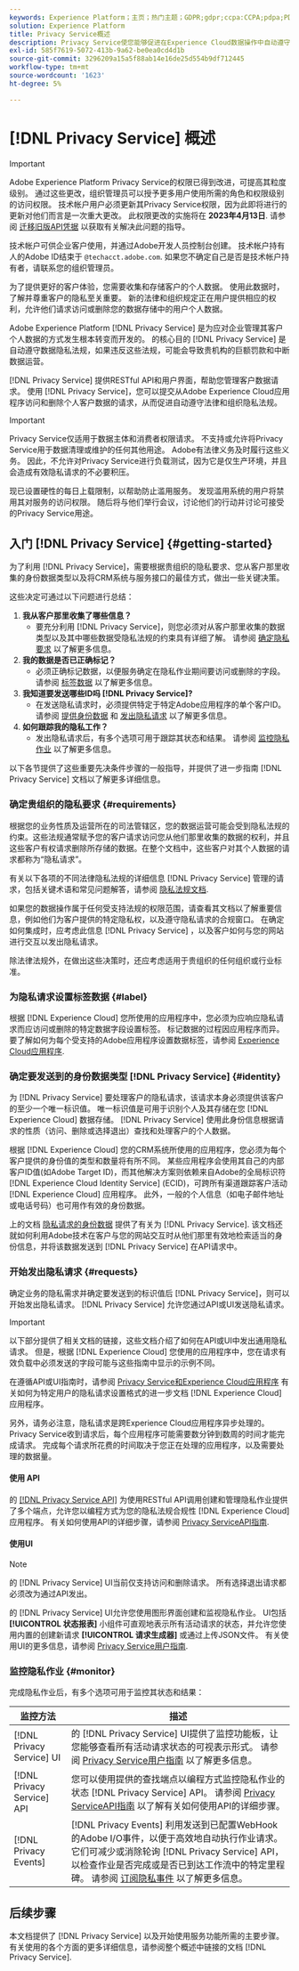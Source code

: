 ```yaml
---
keywords: Experience Platform；主页；热门主题；GDPR;gdpr;ccpa:CCPA;pdpa;PDPA;pdpa_hat;PDPA_THA;lgpd;LGPD;lgpd_bra;LGPD_BRA;
solution: Experience Platform
title: Privacy Service概述
description: Privacy Service使您能够促进在Experience Cloud数据操作中自动遵守法律隐私法规。
exl-id: 585f7619-5072-413b-9a62-be0ea0cd4d1b
source-git-commit: 3296209a15a5f88ab14e16de25d554b9df712445
workflow-type: tm+mt
source-wordcount: '1623'
ht-degree: 5%

---
```


# [!DNL Privacy Service] 概述

>[!IMPORTANT]
>
>Adobe Experience Platform Privacy Service的权限已得到改进，可提高其粒度级别。 通过这些更改，组织管理员可以授予更多用户使用所需的角色和权限级别的访问权限。 技术帐户用户必须更新其Privacy Service权限，因为此即将进行的更新对他们而言是一次重大更改。 此权限更改的实施将在 **2023年4月13日**. 请参阅 [迁移旧版API凭据](./permissions.md#migrate-tech-accounts) 以获取有关解决此问题的指导。
>
>技术帐户可供企业客户使用，并通过Adobe开发人员控制台创建。 技术帐户持有人的Adobe ID结束于 `@techacct.adobe.com`. 如果您不确定自己是否是技术帐户持有者，请联系您的组织管理员。

为了提供更好的客户体验，您需要收集和存储客户的个人数据。 使用此数据时，了解并尊重客户的隐私至关重要。 新的法律和组织规定正在用户提供相应的权利，允许他们请求访问或删除您的数据存储中的用户个人数据。

Adobe Experience Platform [!DNL Privacy Service] 是为应对企业管理其客户个人数据的方式发生根本转变而开发的。 的核心目的 [!DNL Privacy Service] 是自动遵守数据隐私法规，如果违反这些法规，可能会导致贵机构的巨额罚款和中断数据运营。

[!DNL Privacy Service] 提供RESTful API和用户界面，帮助您管理客户数据请求。 使用 [!DNL Privacy Service]，您可以提交从Adobe Experience Cloud应用程序访问和删除个人客户数据的请求，从而促进自动遵守法律和组织隐私法规。

>[!IMPORTANT]
>
>Privacy Service仅适用于数据主体和消费者权限请求。 不支持或允许将Privacy Service用于数据清理或维护的任何其他用途。 Adobe有法律义务及时履行这些义务。 因此，不允许对Privacy Service进行负载测试，因为它是仅生产环境，并且会造成有效隐私请求的不必要积压。
>
>现已设置硬性的每日上载限制，以帮助防止滥用服务。 发现滥用系统的用户将禁用其对服务的访问权限。 随后将与他们举行会议，讨论他们的行动并讨论可接受的Privacy Service用途。

## 入门 [!DNL Privacy Service] {#getting-started}

为了利用 [!DNL Privacy Service]，需要根据贵组织的隐私要求、您从客户那里收集的身份数据类型以及将CRM系统与服务接口的最佳方式，做出一些关键决策。

这些决定可通过以下问题进行总结：

1. **我从客户那里收集了哪些信息？**
   * 要充分利用 [!DNL Privacy Service]，则您必须对从客户那里收集的数据类型以及其中哪些数据受隐私法规的约束具有详细了解。 请参阅 [确定隐私要求](#requirements) 以了解更多信息。
1. **我的数据是否已正确标记？**
   * 必须正确标记数据，以便服务确定在隐私作业期间要访问或删除的字段。 请参阅 [标签数据](#label) 以了解更多信息。
1. **我知道要发送哪些ID吗 [!DNL Privacy Service]?**
   * 在发送隐私请求时，必须提供特定于特定Adobe应用程序的单个客户ID。 请参阅 [提供身份数据](#identity)  和 [发出隐私请求](#requests) 以了解更多信息。
1. **如何跟踪我的隐私工作？**
   * 发出隐私请求后，有多个选项可用于跟踪其状态和结果。 请参阅 [监控隐私作业](#monitor) 以了解更多信息。

以下各节提供了这些重要先决条件步骤的一般指导，并提供了进一步指南 [!DNL Privacy Service] 文档以了解更多详细信息。

### 确定贵组织的隐私要求 {#requirements}

根据您的业务性质及运营所在的司法管辖区，您的数据运营可能会受到隐私法规的约束。这些法规通常赋予您的客户请求访问您从他们那里收集的数据的权利，并且这些客户有权请求删除所存储的数据。在整个文档中，这些客户对其个人数据的请求都称为“隐私请求”。

有关以下各项的不同法律隐私法规的详细信息 [!DNL Privacy Service] 管理的请求，包括关键术语和常见问题解答，请参阅 [隐私法规文档](./regulations/overview.md).

如果您的数据操作属于任何受支持法规的权限范围，请查看其文档以了解重要信息，例如他们为客户提供的特定隐私权，以及遵守隐私请求的合规窗口。 在确定如何集成时，应考虑此信息 [!DNL Privacy Service] ，以及客户如何与您的网站进行交互以发出隐私请求。

除法律法规外，在做出这些决策时，还应考虑适用于贵组织的任何组织或行业标准。

### 为隐私请求设置标签数据 {#label}

根据 [!DNL Experience Cloud] 您所使用的应用程序中，您必须为应响应隐私请求而应访问或删除的特定数据字段设置标签。 标记数据的过程因应用程序而异。 要了解如何为每个受支持的Adobe应用程序设置数据标签，请参阅 [Experience Cloud应用程序](./experience-cloud-apps.md).

### 确定要发送到的身份数据类型 [!DNL Privacy Service] {#identity}

为 [!DNL Privacy Service] 要处理客户的隐私请求，该请求本身必须提供该客户的至少一个唯一标识值。 唯一标识值是可用于识别个人及其存储在您 [!DNL Experience Cloud] 数据存储。 [!DNL Privacy Service] 使用此身份信息根据请求的性质（访问、删除或选择退出）查找和处理客户的个人数据。

根据 [!DNL Experience Cloud] 您的CRM系统所使用的应用程序，您必须为每个客户提供的身份值的类型和数量将有所不同。 某些应用程序会使用其自己的内部客户ID值(如Adobe Target ID)，而其他解决方案则依赖来自Adobe的全局标识符 [!DNL Experience Cloud Identity Service] (ECID)，可跨所有渠道跟踪客户活动 [!DNL Experience Cloud] 应用程序。 此外，一般的个人信息（如电子邮件地址或电话号码）也可用作有效的身份数据。

上的文档 [隐私请求的身份数据](./identity-data.md) 提供了有关为 [!DNL Privacy Service]. 该文档还就如何利用Adobe技术在客户与您的网站交互时从他们那里有效地检索适当的身份信息，并将该数据发送到 [!DNL Privacy Service] 在API请求中。

### 开始发出隐私请求 {#requests}

确定业务的隐私需求并确定要发送到的标识值后 [!DNL Privacy Service]，则可以开始发出隐私请求。 [!DNL Privacy Service] 允许您通过API或UI发送隐私请求。

>[!IMPORTANT]
>
>以下部分提供了相关文档的链接，这些文档介绍了如何在API或UI中发出通用隐私请求。 但是，根据 [!DNL Experience Cloud] 您使用的应用程序中，您在请求有效负载中必须发送的字段可能与这些指南中显示的示例不同。
>
>在遵循API或UI指南时，请参阅 [Privacy Service和Experience Cloud应用程序](./experience-cloud-apps.md) 有关如何为特定用户的隐私请求设置格式的进一步文档 [!DNL Experience Cloud] 应用程序。
>
>另外，请务必注意，隐私请求是跨Experience Cloud应用程序异步处理的。 Privacy Service收到请求后，每个应用程序可能需要数分钟到数周的时间才能完成请求。 完成每个请求所花费的时间取决于您正在处理的应用程序，以及需要处理的数据量。

#### 使用 API

的 [[!DNL Privacy Service API]](https://www.adobe.io/experience-platform-apis/references/privacy-service/) 为使用RESTful API调用创建和管理隐私作业提供了多个端点，允许您以编程方式为您的隐私法规合规性 [!DNL Experience Cloud] 应用程序。 有关如何使用API的详细步骤，请参阅 [Privacy ServiceAPI指南](api/overview.md).

#### 使用UI

>[!NOTE]
>
>的 [!DNL Privacy Service] UI当前仅支持访问和删除请求。 所有选择退出请求都必须改为通过API发出。

的 [!DNL Privacy Service] UI允许您使用图形界面创建和监视隐私作业。 UI包括 **[!UICONTROL 状态报表]** 小组件可直观地表示所有活动请求的状态，并允许您使用内置的创建新请求 **[!UICONTROL 请求生成器]** 或通过上传JSON文件。 有关使用UI的更多信息，请参阅 [Privacy Service用户指南](ui/overview.md).

### 监控隐私作业 {#monitor}

完成隐私作业后，有多个选项可用于监控其状态和结果：

| 监控方法 | 描述 |
| --- | --- |
| [!DNL Privacy Service] UI | 的 [!DNL Privacy Service] UI提供了监控功能板，让您能够查看所有活动请求状态的可视表示形式。 请参阅 [Privacy Service用户指南](ui/overview.md) 以了解更多信息。 |
| [!DNL Privacy Service] API | 您可以使用提供的查找端点以编程方式监控隐私作业的状态 [!DNL Privacy Service] API。 请参阅 [Privacy ServiceAPI指南](./api/overview.md) 以了解有关如何使用API的详细步骤。 |
| [!DNL Privacy Events] | [!DNL Privacy Events] 利用发送到已配置WebHook的Adobe I/O事件，以便于高效地自动执行作业请求。 它们可减少或消除轮询 [!DNL Privacy Service] API，以检查作业是否完成或是否已到达工作流中的特定里程碑。 请参阅 [订阅隐私事件](./privacy-events.md) 以了解更多信息。 |

## 后续步骤

本文档提供了 [!DNL Privacy Service] 以及开始使用服务功能所需的主要步骤。 有关使用的各个方面的更多详细信息，请参阅整个概述中链接的文档 [!DNL Privacy Service].
